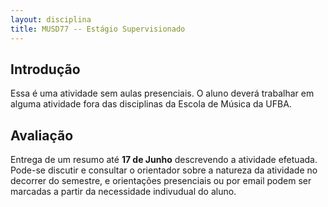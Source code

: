 ```yaml
---
layout: disciplina
title: MUSD77 -- Estágio Supervisionado
---
```


## Introdução

Essa é uma atividade sem aulas presenciais. O aluno deverá trabalhar em
alguma atividade fora das disciplinas da Escola de Música da UFBA.

## Avaliação

Entrega de um resumo até **17 de Junho** descrevendo a atividade
efetuada. Pode-se discutir e consultar o orientador sobre a natureza da
atividade no decorrer do semestre, e orientações presenciais ou por
email podem ser marcadas a partir da necessidade indivudual do aluno.
